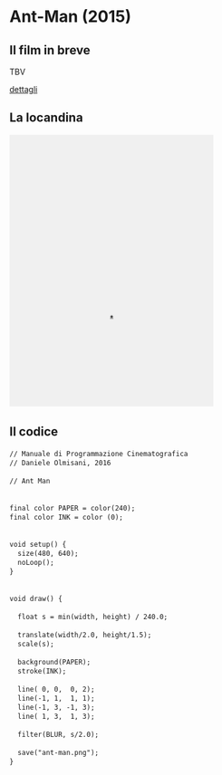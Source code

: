 # Ant-Man (2015)



## Il film in breve
TBV

[dettagli](https://www.imdb.com/title/tt0478970/)

## La locandina
<img src="ant-man.png"  width="360px" title="Ant-Man">


## Il codice
```processing
// Manuale di Programmazione Cinematografica
// Daniele Olmisani, 2016

// Ant Man


final color PAPER = color(240);
final color INK = color (0);


void setup() {
  size(480, 640);
  noLoop();
}


void draw() {
  
  float s = min(width, height) / 240.0;
  
  translate(width/2.0, height/1.5);
  scale(s);
  
  background(PAPER);
  stroke(INK);
  
  line( 0, 0,  0, 2);
  line(-1, 1,  1, 1);
  line(-1, 3, -1, 3);
  line( 1, 3,  1, 3);
  
  filter(BLUR, s/2.0);
  
  save("ant-man.png");
}
```
